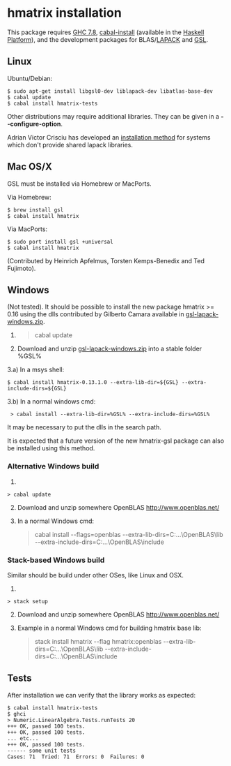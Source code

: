 # hmatrix installation

This package requires [GHC 7.8](http://www.haskell.org/ghc), [cabal-install](http://www.haskell.org/haskellwiki/Cabal-Install) (available in the [Haskell Platform](http://hackage.haskell.org/platform)), and the development packages for BLAS/[LAPACK](http://www.netlib.org/lapack) and [GSL](http://www.gnu.org/software/gsl).

## Linux ##################################################

Ubuntu/Debian:

    $ sudo apt-get install libgsl0-dev liblapack-dev libatlas-base-dev
    $ cabal update
    $ cabal install hmatrix-tests

Other distributions may require additional libraries. They can be given in a **--configure-option**.

Adrian Victor Crisciu has developed an [installation method](http://comments.gmane.org/gmane.comp.lang.haskell.glasgow.user/24976) for systems
which don't provide shared lapack libraries.

## Mac OS/X ###############################################

GSL must be installed via Homebrew or MacPorts.

Via Homebrew:

    $ brew install gsl
    $ cabal install hmatrix

Via MacPorts:

    $ sudo port install gsl +universal
    $ cabal install hmatrix

(Contributed by Heinrich Apfelmus, Torsten Kemps-Benedix and Ted Fujimoto).

## Windows ###############################################

(Not tested). It should be possible to install the new package hmatrix >= 0.16 using
the dlls contributed by Gilberto Camara available in [gsl-lapack-windows.zip][winpack].

1) > cabal update

2) Download and unzip [gsl-lapack-windows.zip][winpack] into a stable folder %GSL%

3.a) In a msys shell:

    $ cabal install hmatrix-0.13.1.0 --extra-lib-dir=${GSL} --extra-include-dirs=${GSL}

3.b) In a normal windows cmd:

     > cabal install --extra-lib-dir=%GSL% --extra-include-dirs=%GSL%

It may be necessary to put the dlls in the search path.

It is expected that a future version of the new hmatrix-gsl package can also be installed
using this method.

[winpack]: https://github.com/downloads/AlbertoRuiz/hmatrix/gsl-lapack-windows.zip

### Alternative Windows build

1) 

	> cabal update

2) Download and unzip somewhere OpenBLAS http://www.openblas.net/

3) In a normal Windows cmd:

    > cabal install --flags=openblas --extra-lib-dirs=C:\...\OpenBLAS\lib --extra-include-dirs=C:\...\OpenBLAS\include

### Stack-based Windows build

Similar should be build under other OSes, like Linux and OSX.

1) 

	> stack setup

2) Download and unzip somewhere OpenBLAS http://www.openblas.net/

3) Example in a normal Windows cmd for building hmatrix base lib:

     > stack install hmatrix --flag hmatrix:openblas --extra-lib-dirs=C:\...\OpenBLAS\lib --extra-include-dirs=C:\...\OpenBLAS\include
	 
## Tests ###############################################

After installation we can verify that the library works as expected:

    $ cabal install hmatrix-tests
    $ ghci
    > Numeric.LinearAlgebra.Tests.runTests 20
    +++ OK, passed 100 tests.
    +++ OK, passed 100 tests.
    ... etc...
    +++ OK, passed 100 tests.
    ------ some unit tests
    Cases: 71  Tried: 71  Errors: 0  Failures: 0

